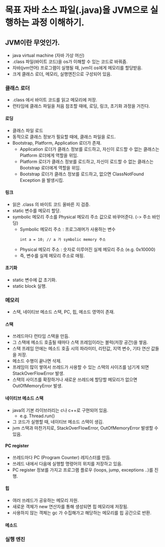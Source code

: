 # 목표 자바 소스 파일(.java)을 JVM으로 실행하는 과정 이해하기.

## JVM이란 무엇인가.
- java virtual machine (자바 가상 머신)
- .class 파일(바이트 코드)을 os가 이해할 수 있는 코드로 바꿔줌.
- 자바(jvm언어) 프로그램이 실행될 때, jvm이 os에게 메모리를 할당받음.
- 크게 클래스 로더, 메모리, 실행엔진으로 구성되어 있음.

### 클래스 로더
- .class 에서 바이트 코드를 읽고 메모리에 저장. 
- 런타임에 클래스 파일을 처음 참조할 때에, 로딩, 링크, 초기화 과정을 거친다. 

#### 로딩 
- 클래스 파일 로드
- 동적으로 클래스 정보가 필요할 때에, 클래스 파일을 로드.
- Bootstrap, Platform, Application 로더가 존재.
  - Application 로더가 클래스 정보를 로드하고, 자신이 로드할 수 없는 클래스는 Platform 로더에게 역할을 위임. 
  - Platform 로더가 클래스 정보를 로드하고, 자신이 로드할 수 없는 클래스는 Bootstrap 로더에게 역할을 위임.
  - Bootstrap 로더가 클래스 정보를 로드하고, 없으면 ClassNotFound Exception 을 발생시킴.

#### 링크
- 읽은 .class 의 바이트 코드 올바른 지 검증.
- static 변수를 메모리 할당.
- symbolic 메모리 주소를 Physical 메모리 주소 값으로 바꾸어준다. (-> 주소 바인딩)
  - Symbolic 메모리 주소 : 프로그래머가 사용하는 변수
    ```
    int a = 10; // a 가 symbolic memory 주소
    ```
  - Physical 메모리 주소 : 숫자로 이루어진 실제 메모리 주소 (e.g. 0x10000)
  - 즉, 변수를 실제 메모리 주소로 매핑.

#### 초기화
- static 변수에 값 초기화.
- static block 실행.

### 메모리
- 스택, 네이티브 메소드 스택, PC, 힙, 메소드 영역이 존재.

#### 스택
- 쓰레드마다 런타임 스택을 만듬.
- 그 스택에 메소드 호출될 때마다 스택 프레임이라는 블럭(저장 공간)을 쌓음.
- 스택 프레임 안에는 메소드 호출 시의 파라미터, 리턴값, 지역 변수, 기타 연산 값들을 저장.
- 메소드 수행이 끝나면 삭제.
- 프레임이 많이 쌓여서 쓰레드가 사용할 수 있는 스택의 사이즈를 넘기게 되면 StackOverFlowError 발생. 
- 스택의 사이즈를 확장하거나 새로운 쓰레드에 할당할 메모리가 없으면 OutOfMemoryError 발생.  

#### 네이티브 메소드 스택
- java의 기본 라이브러리는 c나 c++로 구현되어 있음.  
  - e.g. Thread.run()  
- 그 코드가 실행할 때, 네이티브 메소드 스택이 생김.
- jvm 스택과 마찬가지로, StackOverFlowError, OutOfMemoryError 발생할 수 있음.

#### PC register
- 쓰레드마다 PC (Program Counter) 레지스터를 만듬.
- 쓰레드 내에서 다음에 실행할 명령어의 위치를 저장하고 있음.
- PC register 정보를 가지고 프로그램 플로우 (loops, jump, exceptions ..)를 진행.

#### 힙
- 여러 쓰레드가 공유하는 메모리 자원.
- 새로운 객체가 new 연산자를 통해 생성되면 힙 메모리에 저장됨.
- 사용하지 않는 객체는 gc 가 수집해가고 해당하는 메모리를 힙 공간으로 반환.
#### 메소드

### 실행 엔진